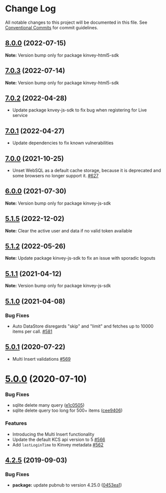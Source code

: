 # Change Log

All notable changes to this project will be documented in this file.
See [Conventional Commits](https://conventionalcommits.org) for commit guidelines.

## [8.0.0](https://github.com/Kinvey/js-sdk/compare/kinvey-html5-sdk@7.0.3...kinvey-html5-sdk@8.0.0) (2022-07-15)

**Note:** Version bump only for package kinvey-html5-sdk





## [7.0.3](https://github.com/Kinvey/js-sdk/compare/kinvey-html5-sdk@7.0.2...kinvey-html5-sdk@7.0.3) (2022-07-14)

**Note:** Version bump only for package kinvey-html5-sdk





## [7.0.2](https://github.com/Kinvey/js-sdk/compare/kinvey-html5-sdk@7.0.1...kinvey-html5-sdk@7.0.2) (2022-04-28)

* Update package knvey-js-sdk to fix bug when registering for Live service





## [7.0.1](https://github.com/Kinvey/js-sdk/compare/kinvey-html5-sdk@7.0.0...kinvey-html5-sdk@7.0.1) (2022-04-27)

* Update dependencies to fix known vulnerabilities





## [7.0.0](https://github.com/Kinvey/js-sdk/compare/kinvey-html5-sdk@6.0.0...kinvey-html5-sdk@7.0.0) (2021-10-25)

* Unset WebSQL as a default cache storage, because it is deprecated and some browsers no longer support it. [#627](https://github.com/Kinvey/js-sdk/pull/627)





## [6.0.0](https://github.com/Kinvey/js-sdk/compare/kinvey-html5-sdk@5.1.1...kinvey-html5-sdk@6.0.0) (2021-07-30)

**Note:** Version bump only for package kinvey-js-sdk





## [5.1.5](https://github.com/Kinvey/js-sdk/compare/kinvey-html5-sdk@5.1.4...kinvey-html5-sdk@5.1.5) (2022-12-02)

**Note:** Clear the active user and data if no valid token available





## [5.1.2](https://github.com/Kinvey/js-sdk/compare/kinvey-html5-sdk@5.1.1...kinvey-html5-sdk@5.1.2) (2022-05-26)

**Note:** Update package kinvey-js-sdk to fix an issue with sporadic logouts





## [5.1.1](https://github.com/Kinvey/js-sdk/compare/kinvey-html5-sdk@5.1.0...kinvey-html5-sdk@5.1.1) (2021-04-12)

**Note:** Version bump only for package kinvey-js-sdk





## [5.1.0](https://github.com/Kinvey/js-sdk/compare/kinvey-html5-sdk@5.0.1...kinvey-html5-sdk@5.1.0) (2021-04-08)

### Bug Fixes

* Auto DataStore disregards "skip" and "limit" and fetches up to 10000 items per call. [#581](https://github.com/Kinvey/js-sdk/pull/581)





## [5.0.1](https://github.com/Kinvey/js-sdk/compare/kinvey-html5-sdk@5.0.0...kinvey-html5-sdk@5.0.1) (2020-07-22)

* Multi Insert validations [#569](https://github.com/Kinvey/js-sdk/pull/569)





# [5.0.0](https://github.com/Kinvey/js-sdk/compare/kinvey-html5-sdk@4.2.5...kinvey-html5-sdk@5.0.0) (2020-07-10)


### Bug Fixes

* sqlite delete many query ([e1c0505](https://github.com/Kinvey/js-sdk/commit/e1c0505))
* sqlite delete query too long for 500+ items ([cee9406](https://github.com/Kinvey/js-sdk/commit/cee9406))


### Features

* Introducing the Multi Insert functionality
* Update the default KCS api version to 5 [#566](https://github.com/Kinvey/js-sdk/pull/566)
* Add `lastLoginTime` to Kinvey metadata [#562](https://github.com/Kinvey/js-sdk/pull/562)





## [4.2.5](https://github.com/Kinvey/js-sdk/compare/kinvey-html5-sdk@4.2.3...kinvey-html5-sdk@4.2.5) (2019-09-03)


### Bug Fixes

* **package:** update pubnub to version 4.25.0 ([0453ea1](https://github.com/Kinvey/js-sdk/commit/0453ea1))

